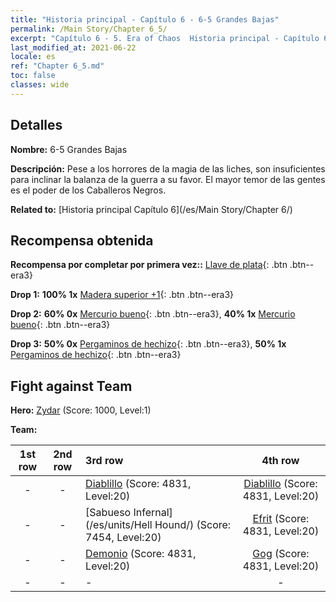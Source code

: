 ```yaml
---
title: "Historia principal - Capítulo 6 - 6-5 Grandes Bajas"
permalink: /Main Story/Chapter 6_5/
excerpt: "Capítulo 6 - 5. Era of Chaos  Historia principal - Capítulo 6_5. 6-5 Grandes Bajas"
last_modified_at: 2021-06-22
locale: es
ref: "Chapter 6_5.md"
toc: false
classes: wide
---
```


## Detalles

 **Nombre:** 6-5 Grandes Bajas

 **Descripción:** Pese a los horrores de la magia de las liches, son insuficientes para inclinar la balanza de la guerra a su favor. El mayor temor de las gentes es el poder de los Caballeros Negros.

 **Related to:** [Historia principal Capítulo 6](/es/Main Story/Chapter 6/)

## Recompensa obtenida

 **Recompensa por completar por primera vez::** [Llave de plata](/ItemsES/con_693/){: .btn .btn--era3}

 **Drop 1:** **100% 1x** [Madera superior +1](/ItemsES/mat_20/){: .btn .btn--era3}

 **Drop 2:** **60% 0x** [Mercurio bueno](/ItemsES/mat_14/){: .btn .btn--era3}, **40% 1x** [Mercurio bueno](/ItemsES/mat_14/){: .btn .btn--era3}

 **Drop 3:** **50% 0x** [Pergaminos de hechizo](/ItemsES/con_694/){: .btn .btn--era3}, **50% 1x** [Pergaminos de hechizo](/ItemsES/con_694/){: .btn .btn--era3}


## Fight against Team
 **Hero:** [Zydar](/es/heroes/Zydar/) (Score: 1000, Level:1)

 **Team:**


  | 1st row | 2nd row | 3rd row | 4th row |
  |:----:|:----:|:----|:----:|
  | - | - | [Diablillo](/es/units/Imp/) (Score: 4831, Level:20)  | [Diablillo](/es/units/Imp/) (Score: 4831, Level:20)  |
  | - | - | [Sabueso Infernal](/es/units/Hell Hound/) (Score: 7454, Level:20)  | [Efrit](/es/units/Efreeti/) (Score: 4831, Level:20)  |
  | - | - | [Demonio](/es/units/Demon/) (Score: 4831, Level:20)  | [Gog](/es/units/Gog/) (Score: 4831, Level:20)  |
  | - | - | - | - |


